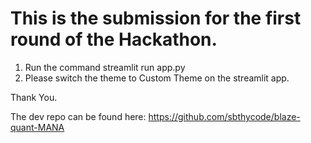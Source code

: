 
# This is the submission for the first round of the Hackathon.

1. Run the command streamlit run app.py
2. Please switch the theme to Custom Theme on the streamlit app.

Thank You.

The dev repo can be found here: https://github.com/sbthycode/blaze-quant-MANA
